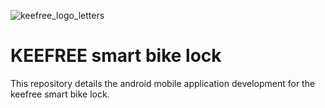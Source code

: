 ![keefree_logo_letters](https://user-images.githubusercontent.com/29850088/41200452-114de14e-6ce8-11e8-89cb-20ca6ace8915.png)
# KEEFREE smart bike lock
This repository details the android mobile application development for the keefree smart bike lock.